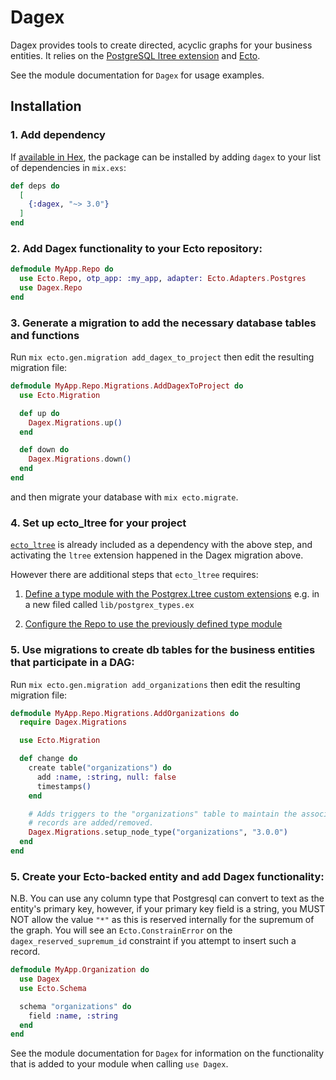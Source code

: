 # Dagex

Dagex provides tools to create directed, acyclic graphs for your business
entities. It relies on the [PostgreSQL ltree
extension](https://www.postgresql.org/docs/14/ltree.html) and
[Ecto](https://hexdocs.pm/ecto/Ecto.html).

See the module documentation for `Dagex` for usage examples.

## Installation

### 1. Add dependency

If [available in Hex](https://hex.pm/docs/publish), the package can be installed
by adding `dagex` to your list of dependencies in `mix.exs`:

```elixir
def deps do
  [
    {:dagex, "~> 3.0"}
  ]
end
```

### 2. Add Dagex functionality to your Ecto repository:

```elixir
defmodule MyApp.Repo do
  use Ecto.Repo, otp_app: :my_app, adapter: Ecto.Adapters.Postgres
  use Dagex.Repo
end
```

### 3. Generate a migration to add the necessary database tables and functions

Run `mix ecto.gen.migration add_dagex_to_project` then edit the resulting
migration file:

```elixir
defmodule MyApp.Repo.Migrations.AddDagexToProject do
  use Ecto.Migration

  def up do
    Dagex.Migrations.up()
  end

  def down do
    Dagex.Migrations.down()
  end
end
```

and then migrate your database with `mix ecto.migrate`.

### 4. Set up ecto_ltree for your project

[`ecto_ltree`](https://github.com/josemrb/ecto_ltree) is already included as a dependency with the above step, and activating the `ltree` extension happened in the Dagex migration above.

However there are additional steps that `ecto_ltree` requires:


1. [Define a type module with the Postgrex.Ltree custom extensions](https://github.com/josemrb/ecto_ltree#2-define-a-type-module-with-our-custom-extensions) e.g. in a new filed called `lib/postgrex_types.ex`

2. [Configure the Repo to use the previously defined type module](https://github.com/josemrb/ecto_ltree#3-configure-the-repo-to-use-the-previously-defined-type-module)


### 5. Use migrations to create db tables for the business entities that participate in a DAG:

Run `mix ecto.gen.migration add_organizations` then edit the resulting migration
file:

```elixir
defmodule MyApp.Repo.Migrations.AddOrganizations do
  require Dagex.Migrations

  use Ecto.Migration

  def change do
    create table("organizations") do
      add :name, :string, null: false
      timestamps()
    end

    # Adds triggers to the "organizations" table to maintain the associated DAG as
    # records are added/removed.
    Dagex.Migrations.setup_node_type("organizations", "3.0.0")
  end
end
```

### 5. Create your Ecto-backed entity and add Dagex functionality:

N.B. You can use any column type that Postgresql can convert to text as the
entity's primary key, however, if your primary key field is a string, you MUST
NOT allow the value `"*"` as this is reserved internally for the supremum of the
graph. You will see an `Ecto.ConstrainError` on the `dagex_reserved_supremum_id`
constraint if you attempt to insert such a record.

```elixir
defmodule MyApp.Organization do
  use Dagex
  use Ecto.Schema

  schema "organizations" do
    field :name, :string
  end
end
```

See the module documentation for `Dagex` for information on the functionality
that is added to your module when calling `use Dagex`.
